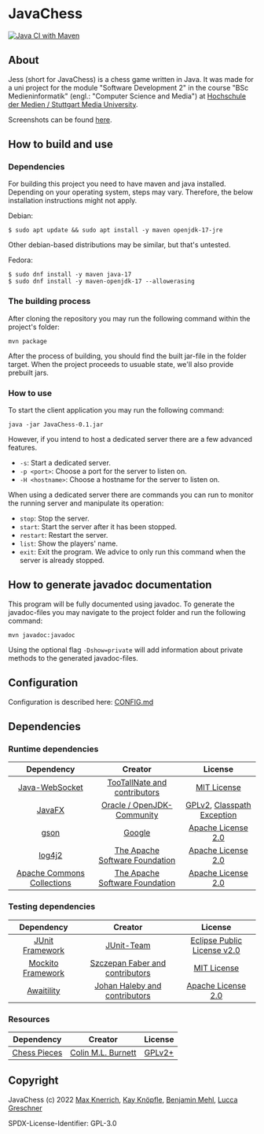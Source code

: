 # JavaChess

[![Java CI with Maven](https://github.com/maxknerrich/JavaChess/actions/workflows/maven.yml/badge.svg)](https://github.com/maxknerrich/JavaChess/actions/workflows/maven.yml)

## About

Jess (short for JavaChess) is a chess game written in Java. It was made for a uni project for the module "Software Development 2" in the course "BSc Medieninformatik" (engl.: "Computer Science and Media") at [Hochschule der Medien / Stuttgart Media University](https://www.hdm-stuttgart.de).

Screenshots can be found [here](Screenshots.md).

## How to build and use

### Dependencies

For building this project you need to have maven and java installed. Depending on your operating system, steps may vary. Therefore, the below installation instructions might not apply.

Debian:

`$ sudo apt update && sudo apt install -y maven openjdk-17-jre`

Other debian-based distributions may be similar, but that's untested.

Fedora:

```
$ sudo dnf install -y maven java-17
$ sudo dnf install -y maven-openjdk-17 --allowerasing
```

### The building process

After cloning the repository you may run the following command within the project's folder:

`mvn package`

After the process of building, you should find the built jar-file in the folder target.
When the project proceeds to usuable state, we'll also provide prebuilt jars.

### How to use

To start the client application you may run the following command:

`java -jar JavaChess-0.1.jar`

However, if you intend to host a dedicated server there are a few advanced features.

- `-s`: Start a dedicated server.
- `-p <port>`: Choose a port for the server to listen on.
- `-H <hostname>`: Choose a hostname for the server to listen on.

When using a dedicated server there are commands you can run to monitor the running server and manipulate its operation:

- `stop`: Stop the server.
- `start`: Start the server after it has been stopped.
- `restart`: Restart the server.
- `list`: Show the players' name.
- `exit`: Exit the program. We advice to only run this command when the server is already stopped.

## How to generate javadoc documentation

This program will be fully documented using javadoc. To generate the javadoc-files you may navigate to the project
folder and run the following command:

`mvn javadoc:javadoc`

Using the optional flag `-Dshow=private` will add information about private methods to the generated javadoc-files.

## Configuration

Configuration is described here: [CONFIG.md](https://github.com/maxknerrich/JavaChess/blob/main/CONFIG.md)

## Dependencies

### Runtime dependencies

|Dependency|Creator|License|
|:--:|:--:|:--:|
|[Java-WebSocket](https://github.com/TooTallNate/java-websocket)|[TooTallNate and contributors](https://github.com/TooTallNate)|[MIT License](https://github.com/TooTallNate/Java-WebSocket/blob/master/LICENSE)|
|[JavaFX](https://openjfx.io/)|[Oracle / OpenJDK-Community](https://github.com/openjdk)|[GPLv2](https://github.com/openjdk/jfx/blob/master/LICENSE), [Classpath Exception](https://github.com/openjdk/jfx/blob/master/ADDITIONAL_LICENSE_INFO)|
|[gson](https://github.com/google/gson)|[Google](https://opensource.google)|[Apache License 2.0](https://github.com/google/gson/blob/master/LICENSE)|
|[log4j2](https://github.com/apache/logging-log4j2)|[The Apache Software Foundation](https://www.apache.org/)|[Apache License 2.0](https://github.com/apache/logging-log4j2/blob/release-2.x/LICENSE.txt)|
|[Apache Commons Collections](https://github.com/apache/commons-collections)|[The Apache Software Foundation](https://www.apache.org/)|[Apache License 2.0](https://github.com/apache/commons-collections/blob/master/LICENSE.txt)|

### Testing dependencies

|Dependency|Creator|License|
|:--:|:--:|:--:|
|[JUnit Framework](https://github.com/junit-team/junit5/)|[JUnit-Team](https://junit.org/junit5/)|[Eclipse Public License v2.0](https://github.com/junit-team/junit5/blob/main/LICENSE.md)|
|[Mockito Framework](https://github.com/mockito/mockito)|[Szczepan Faber and contributors](https://site.mockito.org/)|[MIT License](https://github.com/mockito/mockito/blob/main/LICENSE)
|[Awaitility](https://github.com/awaitility/awaitility)|[Johan Haleby and contributors](http://www.awaitility.org/)|[Apache License 2.0](https://github.com/awaitility/awaitility/blob/master/LICENSE)|

### Resources

|Dependency|Creator|License|
|:--:|:--:|:--:|
|[Chess Pieces](https://commons.wikimedia.org/wiki/Category:SVG_chess_pieces)|[Colin M.L. Burnett](https://commons.wikimedia.org/wiki/User:Cburnett)|[GPLv2+](https://www.gnu.org/licenses/gpl-2.0.txt)|

## Copyright

JavaChess (c) 2022 [Max Knerrich](https://github.com/maxknerrich), [Kay Knöpfle](https://github.com/joystick01), 
[Benjamin Mehl](https://github.com/BenniBM), [Lucca Greschner](https://github.com/Uggah)

SPDX-License-Identifier: GPL-3.0
